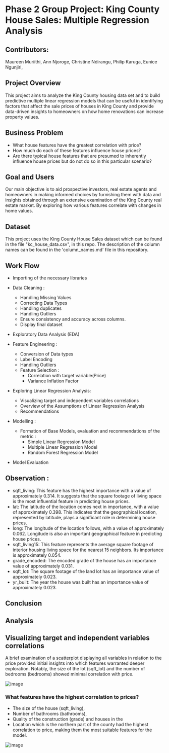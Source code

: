# Phase 2 Group Project: King County House Sales: Multiple Regression Analysis 
## Contributors:

 Maureen Muriithi, 
 Ann Njoroge, 
 Christine Ndirangu, 
 Philip Karuga, 
 Eunice Ngunjiri, 

 
## Project Overview
This project aims to analyze the King County housing data set and to build predictive multiple linear regression models that can be useful in identifying factors that affect the sale prices of houses in King County and provide data-driven insights to homeowners on how home renovations can increase property values. 

## Business Problem
- What house features have the greatest correlation with price?
- How much do each of these features influence house prices?
- Are there typical house features that are presumed to inherently influence house prices but do not do so in this particular scenario?

## Goal and Users
Our main objective is to aid prospective investors, real estate agents and homeowners in making informed choices by furnishing them with data and insights obtained through an extensive examination of the King County real estate market. By exploring how various features correlate with changes in home values.

## Dataset
This project uses the King County House Sales dataset which can be found in the file "kc_house_data.csv", in this repo. The description of the column names can be found in the 'column_names.md' file in this repository.

## Work Flow
- Importing of the necessary libraries
- Data Cleaning :
  - Handling Missing Values
  - Correcting Data Types
  - Handling duplicates
  - Handling Outliers
  - Ensure consistency and accuracy across columns.
  - Display final dataset
- Exploratory Data Analysis (EDA)
- Feature Engineering :
  - Conversion of Data types
  - Label Encoding
  - Handling Outliers
  - Feature Selection :
    - Correlation with target variable(Price)
    - Variance Inflation Factor

- Exploring Linear Regression Analysis:
    - Visualizing target and independent variables correlations
    - Overview of the Assumptions of Linear Regression Analysis
    - Recommendations
      
- Modelling :
  - Formation of Base Models, evaluation and recommendations of the metric :
    -  Simple Linear Regression Model
    -  Multiple Linear Regression Model
    -  Random Forest Regression Model
- Model Evaluation
## Observation :
 - sqft_living:
This feature has the highest importance with a value of approximately 0.314. It suggests that the square footage of living space is the most influential feature in predicting house prices.
 - lat:
The latitude of the location comes next in importance, with a value of approximately 0.398. This indicates that the geographical location, represented by latitude, plays a significant role in determining house prices.
 - long:
The longitude of the location follows, with a value of approximately 0.062. Longitude is also an important geographical feature in predicting house prices.
 - sqft_living15:
This feature represents the average square footage of interior housing living space for the nearest 15 neighbors. Its importance is approximately 0.054.
 - grade_encoded:
The encoded grade of the house has an importance value of approximately 0.031.
 - sqft_lot:
The square footage of the land lot has an importance value of approximately 0.023.
 - yr_built:
The year the house was built has an importance value of approximately 0.023.

## Conclusion

## Analysis

##  Visualizing target and independent variables correlations
A brief examination of a scatterplot displaying all variables in relation to the price provided initial insights into which features warranted deeper exploration. Notably, the size of the lot (sqft_lot) and the number of bedrooms (bedrooms) showed minimal correlation with price.

![image](https://github.com/mauwakini/my-reppo/assets/151352376/2160d8c3-81c7-481f-89c1-5c7d2ac60b6c)

### What features have the highest correlation to prices?
- The size of the house (sqft_living), 
- Number of bathrooms (bathrooms), 
- Quality of the construction (grade) and houses in the 
- Location which is the northern part of the county had the highest correlation to price, making them the most suitable features for the model.

![image](https://github.com/mauwakini/my-reppo/assets/151352376/c3e86de4-e816-44e9-9dc1-20178c606b0c)

  
    
